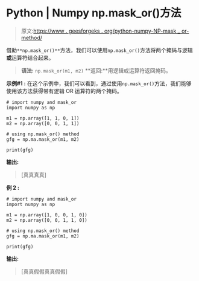 # Python | Numpy np.mask_or()方法

> 原文:[https://www . geesforgeks . org/python-numpy-NP-mask _ or-method/](https://www.geeksforgeeks.org/python-numpy-np-mask_or-method/)

借助`**np.mask_or()**`方法，我们可以使用`np.mask_or()`方法将两个掩码与逻辑**或**运算符结合起来。

> **语法:** `np.mask_or(m1, m2)`
> **返回:**用逻辑或运算符返回掩码。

**示例#1 :**
在这个示例中，我们可以看到，通过使用`np.mask_or()`方法，我们能够使用该方法获得带有逻辑 OR 运算符的两个掩码。

```
# import numpy and mask_or
import numpy as np

m1 = np.array([1, 1, 0, 1])
m2 = np.array([0, 0, 1, 1])

# using np.mask_or() method
gfg = np.ma.mask_or(m1, m2)

print(gfg)
```

**输出:**

> [真真真真]

**例 2 :**

```
# import numpy and mask_or
import numpy as np

m1 = np.array([1, 0, 0, 1, 0])
m2 = np.array([0, 0, 1, 1, 0])

# using np.mask_or() method
gfg = np.ma.mask_or(m1, m2)

print(gfg)
```

**输出:**

> [真真假假真真假假]